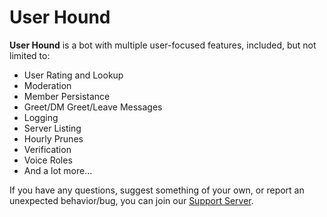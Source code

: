 # User Hound
**User Hound** is a bot with multiple user-focused features, included, but not limited to:
- User Rating and Lookup
- Moderation
- Member Persistance
- Greet/DM Greet/Leave Messages
- Logging
- Server Listing
- Hourly Prunes
- Verification
- Voice Roles
- And a lot more...

If you have any questions, suggest something of your own, or report an unexpected behavior/bug, you can join our [Support Server](https://discord.gg/sbySHxA).
